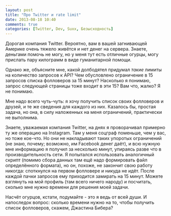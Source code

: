 ```yaml
---
layout: post
title: "Про Twitter и rate limit"
date: 2013-08-18 10:40
comments: true
categories: [Twitter, Dev, Suxx, Безысходность]
---
```


Дорогая компания Twitter. Вероятно, вам в вашей загнивающей Америке очень тяжело живётся и нет денег на сервера. Знаете, деньгами помочь не могу, но у меня тут есть отличные огурцы, могу прислать пару килограмм в виде гуманитарной помощи.

Однако же, объясните мне, какой долбодятел придумал *такие* лимиты на количество запросов к API? Чем обусловлено ограничение в 15 запросов списка фолловеров за 15 минут? Насколько я понимаю, запрос следующей страницы тоже входит в эти 15? Вам что, жалко? Я не понимаю.

Мне надо всего чуть-чуть: я хочу получить список своих фолловеров и друзей, и те же сведения для каждого из них. Казалось бы, простая задача, но она, в силу наложенных на меня ограничений, практически не выполнима.

Знаете, уважаемая компания Twitter, на днях я проворачивал примерно ту же операцию на Instagram. Там у меня соцграф поменьше, чем у вас, но тоже кое-что. Но они не накладывают таких упоротых ограничений (не знаю, почему; возможно, им Facebook денег даёт), и всю нужную мне информацию я получил за несколько минут, упираясь разве что в производительность сети. Я попытался использовать аналогичный скрипт (помимо сбора данных там ещё надо формировать файл определённого формата), но он, похоже, не закончит свою работу никогда: споткнулся на первом фолловере и никуда не идёт. После каждой пачки запросов ему приходится замирать на 15 минут. Можете взглянуть на мой профиль (там всего ничего народу) и посчитать, сколько мне нужно времени для решения моей задачи.

Насчёт огурцов, кстати, подумайте - это я ведь от всей души. И напоследок вопрос: сколько времени нужно на то, чтобы получить список фолловеров, скажем, Джастина Бибера?
